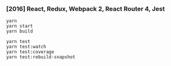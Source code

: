 ### [2016] React, Redux, Webpack 2, React Router 4, Jest

```shell
yarn
yarn start
yarn build

yarn test
yarn test:watch
yarn test:coverage
yarn test:rebuild-snapshot
```
